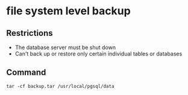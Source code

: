 # file system level backup

## Restrictions

* The database server must be shut down
* Can't back up or restore only certain individual tables or databases

## Command

```text
tar -cf backup.tar /usr/local/pgsql/data
```

